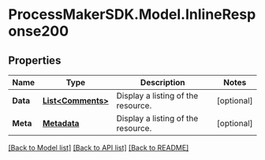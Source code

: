 
# ProcessMakerSDK.Model.InlineResponse200

## Properties

Name | Type | Description | Notes
------------ | ------------- | ------------- | -------------
**Data** | [**List&lt;Comments&gt;**](Comments.md) | Display a listing of the resource. | [optional] 
**Meta** | [**Metadata**](Metadata.md) | Display a listing of the resource. | [optional] 

[[Back to Model list]](../README.md#documentation-for-models)
[[Back to API list]](../README.md#documentation-for-api-endpoints)
[[Back to README]](../README.md)

